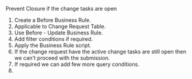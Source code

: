Prevent Closure if the change tasks are open

1. Create a Before Business Rule.
2. Applicable to Change Request Table.
3. Use Before - Update Business Rule.
4. Add filter conditions if required.
5. Apply the Business Rule script.
6. If the change request have the active change tasks are still open then we can't proceed with the submission.
7. If required we can add few more query conditions.
8. 
